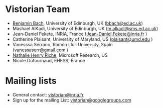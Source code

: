 # Vistorian Team

* [Benjamin Bach](http://benjbach.me), University of Edinburgh, UK (bbach@ed.ac.uk)
* Mashael AlKadi, University of Edinburgh, UK (m.alkadi@sms.ed.ac.uk)
* Jean-Daniel Fekete, INRIA, France (Jean-Daniel.Fekete@inria.fr )
* Catherine Plaisant, University of Maryland, US (plaisant@umd.edu )
* Vanesssa Serrano, Ramon Llull University, Spain (vanessaserr@gmail.com )
* [Nathalie Henry Riche](https://www.microsoft.com/en-us/research/people/nath/), Microsoft Research, US
* Nicole Dufournaud, EHESS, France


# Mailing lists

* General contact: [vistorian@inria.fr](mailto:vistorian@inria.fr)
* Sign up for the mailing List: [vistorian@googlegroups.com](https://groups.google.com/forum/#!forum/vistorian/join)
